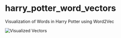 # harry_potter_word_vectors
Visualization of Words in Harry Potter using Word2Vec

![Visualized Vectors](https://github.com/gkeglevich/harry_potter_word_vectors/blob/master/Screenshots/Figure%201.png)
